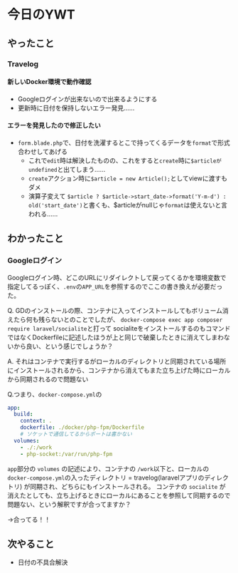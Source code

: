 # 今日のYWT

## やったこと

### Travelog

#### 新しいDocker環境で動作確認

- Googleログインが出来ないので出来るようにする
- 更新時に日付を保持しないエラー発見……

#### エラーを発見したので修正したい

- `form.blade.php`で、日付を洗濯するとこで持ってくるデータを`format`で形式合わせしてあげる
  - これで`edit`時は解決したものの、これをすると`create`時に`$articleがundefined`と出てしまう……
  - `create`アクション時に`$article = new Article();`としてviewに渡すもダメ
  - 演算子変えて `$article ? $article->start_date->format('Y-m-d') : old('start_date')`と書くも、$articleがnullじゃ`format`は使えないと言われる……

## わかったこと

### Googleログイン

Googleログイン時、どこのURLにリダイレクトして戻ってくるかを環境変数で指定してるっぽく、`.env`の`APP_URL`を参照するのでここの書き換えが必要だった。

Q. GDのインストールの際、コンテナに入ってインストールしてもボリューム消えたら何も残らないとのことでしたが、
`docker-compose exec app composer require laravel/socialite`と打って socialiteをインストールするのもコマンドではなくDockerfileに記述したほうが上と同じで破棄したときに消えてしまわないから良い、という感じでしょうか？

A. それはコンテナで実行するがローカルのディレクトリと同期されている場所にインストールされるから、コンテナから消えてもまた立ち上げた時にローカルから同期されるので問題ない

Q.つまり、`docker-compose.yml`の

```yaml
app:
  build:
    context: .
    dockerfile: ./docker/php-fpm/Dockerfile
    # ソケットで通信してるからポートは書かない
  volumes:
    - ./:/work
    - php-socket:/var/run/php-fpm
```

`app`部分の `volumes` の記述により、コンテナの `/work`以下と、ローカルの `docker-compose.yml`の入ったディレクトリ  = travelog(laravelアプリのディレクトリ)  が同期され、どちらにもインストールされる。
コンテナの `socialite` が消えたとしても、立ち上げるときにローカルにあることを参照して同期するので問題ない、という解釈ですが合ってますか？

→合ってる！！

## 次やること

- 日付の不具合解決
